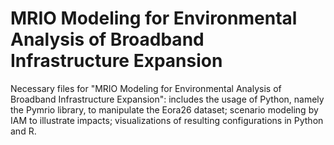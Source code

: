 # MRIO Modeling for Environmental Analysis of Broadband Infrastructure Expansion

Necessary files for "MRIO Modeling for Environmental Analysis of Broadband Infrastructure Expansion": includes the usage of Python, namely the Pymrio library, to manipulate the Eora26 dataset; scenario modeling by IAM to illustrate impacts; visualizations of resulting configurations in Python and R. 

